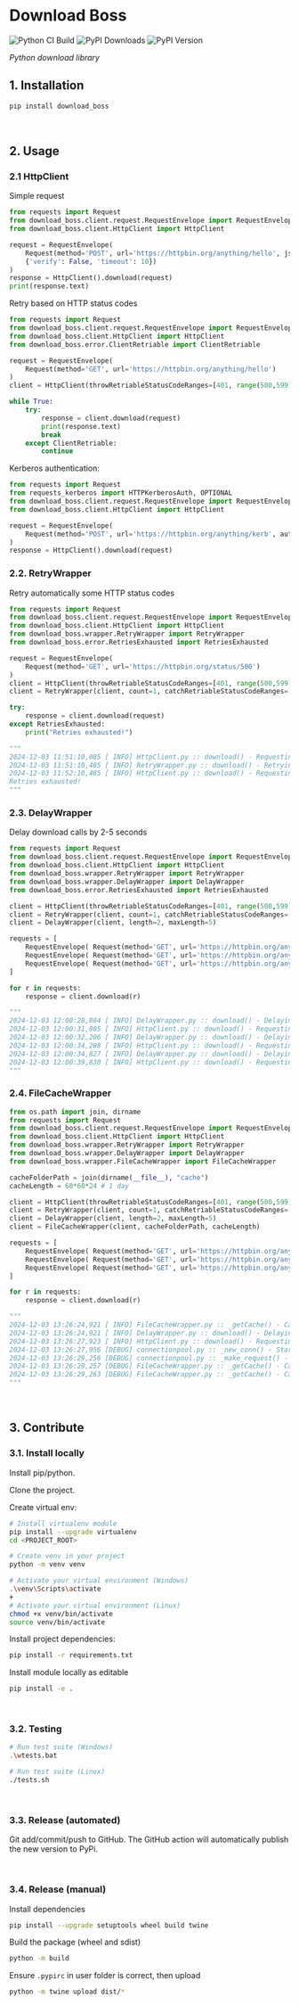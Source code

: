 # Download Boss
![Python CI Build](https://github.com/kristof9851/download_boss/actions/workflows/python-ci.yml/badge.svg)
![PyPI Downloads](https://img.shields.io/pypi/dm/download_boss?label=PyPI%20Downloads&color=rgb(50%2C%20165%2C%20233)
)
![PyPI Version](https://img.shields.io/pypi/v/download_boss)


*Python download library*

## 1. Installation

```bash
pip install download_boss
```

&nbsp;

## 2. Usage

### 2.1 HttpClient
Simple request
```python
from requests import Request
from download_boss.client.request.RequestEnvelope import RequestEnvelope
from download_boss.client.HttpClient import HttpClient

request = RequestEnvelope(
    Request(method='POST', url='https://httpbin.org/anything/hello', json={"hello": "world"},
    {'verify': False, 'timeout': 10})
)
response = HttpClient().download(request)
print(response.text)

```

Retry based on HTTP status codes
```python
from requests import Request
from download_boss.client.request.RequestEnvelope import RequestEnvelope
from download_boss.client.HttpClient import HttpClient
from download_boss.error.ClientRetriable import ClientRetriable

request = RequestEnvelope(
    Request(method='GET', url='https://httpbin.org/anything/hello')
)
client = HttpClient(throwRetriableStatusCodeRanges=[401, range(500,599)])

while True:
    try:
        response = client.download(request)
        print(response.text)
        break
    except ClientRetriable:
        continue

```

Kerberos authentication:
```python
from requests import Request
from requests_kerberos import HTTPKerberosAuth, OPTIONAL
from download_boss.client.request.RequestEnvelope import RequestEnvelope
from download_boss.client.HttpClient import HttpClient

request = RequestEnvelope(
    Request(method='POST', url='https://httpbin.org/anything/kerb', auth=HTTPKerberosAuth(mutual_authentication=OPTIONAL))
)
response = HttpClient().download(request)
```

### 2.2. RetryWrapper

Retry automatically some HTTP status codes
```python
from requests import Request
from download_boss.client.request.RequestEnvelope import RequestEnvelope
from download_boss.client.HttpClient import HttpClient
from download_boss.wrapper.RetryWrapper import RetryWrapper
from download_boss.error.RetriesExhausted import RetriesExhausted

request = RequestEnvelope(
    Request(method='GET', url='https://httpbin.org/status/500')
)
client = HttpClient(throwRetriableStatusCodeRanges=[401, range(500,599)])
client = RetryWrapper(client, count=1, catchRetriableStatusCodeRanges=[range(500,599)])

try:
    response = client.download(request)
except RetriesExhausted:
    print("Retries exhausted!")

"""
2024-12-03 11:51:10,085 [ INFO] HttpClient.py :: download() - Requesting: GET https://httpbin.org/status/500
2024-12-03 11:51:10,485 [ INFO] RetryWrapper.py :: download() - Retrying... GET https://httpbin.org/status/500
2024-12-03 11:52:10,485 [ INFO] HttpClient.py :: download() - Requesting: GET https://httpbin.org/status/500
Retries exhausted!
"""
```

### 2.3. DelayWrapper

Delay download calls by 2-5 seconds

```python
from requests import Request
from download_boss.client.request.RequestEnvelope import RequestEnvelope
from download_boss.client.HttpClient import HttpClient
from download_boss.wrapper.RetryWrapper import RetryWrapper
from download_boss.wrapper.DelayWrapper import DelayWrapper
from download_boss.error.RetriesExhausted import RetriesExhausted

client = HttpClient(throwRetriableStatusCodeRanges=[401, range(500,599)])
client = RetryWrapper(client, count=1, catchRetriableStatusCodeRanges=[range(500,599)]) 
client = DelayWrapper(client, length=2, maxLength=5) 

requests = [
    RequestEnvelope( Request(method='GET', url='https://httpbin.org/anything/one') ),
    RequestEnvelope( Request(method='GET', url='https://httpbin.org/anything/two') ),
    RequestEnvelope( Request(method='GET', url='https://httpbin.org/anything/three') )
]

for r in requests:
    response = client.download(r)

"""
2024-12-03 12:00:28,804 [ INFO] DelayWrapper.py :: download() - Delaying by 3s ... GET https://httpbin.org/anything/one
2024-12-03 12:00:31,805 [ INFO] HttpClient.py :: download() - Requesting: GET https://httpbin.org/anything/one
2024-12-03 12:00:32,206 [ INFO] DelayWrapper.py :: download() - Delaying by 2s ... GET https://httpbin.org/anything/two
2024-12-03 12:00:34,208 [ INFO] HttpClient.py :: download() - Requesting: GET https://httpbin.org/anything/two
2024-12-03 12:00:34,827 [ INFO] DelayWrapper.py :: download() - Delaying by 5s ... GET https://httpbin.org/anything/three
2024-12-03 12:00:39,830 [ INFO] HttpClient.py :: download() - Requesting: GET https://httpbin.org/anything/three
"""

```

### 2.4. FileCacheWrapper
```python
from os.path import join, dirname
from requests import Request
from download_boss.client.request.RequestEnvelope import RequestEnvelope
from download_boss.client.HttpClient import HttpClient
from download_boss.wrapper.RetryWrapper import RetryWrapper
from download_boss.wrapper.DelayWrapper import DelayWrapper
from download_boss.wrapper.FileCacheWrapper import FileCacheWrapper

cacheFolderPath = join(dirname(__file__), "cache")
cacheLength = 60*60*24 # 1 day

client = HttpClient(throwRetriableStatusCodeRanges=[401, range(500,599)]) 
client = RetryWrapper(client, count=1, catchRetriableStatusCodeRanges=[range(500,599)]) 
client = DelayWrapper(client, length=2, maxLength=5)
client = FileCacheWrapper(client, cacheFolderPath, cacheLength)

requests = [
    RequestEnvelope( Request(method='GET', url='https://httpbin.org/anything/one') ),
    RequestEnvelope( Request(method='GET', url='https://httpbin.org/anything/one') ),
    RequestEnvelope( Request(method='GET', url='https://httpbin.org/anything/one') )
]

for r in requests:
    response = client.download(r)

"""
2024-12-03 13:26:24,921 [ INFO] FileCacheWrapper.py :: _getCache() - Cache miss: GET https://httpbin.org/anything/one
2024-12-03 13:26:24,921 [ INFO] DelayWrapper.py :: download() - Delaying by 3s ... GET https://httpbin.org/anything/one
2024-12-03 13:26:27,923 [ INFO] HttpClient.py :: download() - Requesting: GET https://httpbin.org/anything/one
2024-12-03 13:26:27,956 [DEBUG] connectionpool.py :: _new_conn() - Starting new HTTPS connection (1): httpbin.org:443
2024-12-03 13:26:29,256 [DEBUG] connectionpool.py :: _make_request() - https://httpbin.org:443 "GET /anything/one HTTP/11" 200 370
2024-12-03 13:26:29,257 [DEBUG] FileCacheWrapper.py :: _getCache() - Cache found: GET https://httpbin.org/anything/one
2024-12-03 13:26:29,263 [DEBUG] FileCacheWrapper.py :: _getCache() - Cache found: GET https://httpbin.org/anything/one
"""
```

&nbsp;

## 3. Contribute

### 3.1. Install locally

Install pip/python.

Clone the project.

Create virtual env:
```bash
# Install virtualenv module
pip install --upgrade virtualenv
cd <PROJECT_ROOT>

# Create venv in your project
python -m venv venv

# Activate your virtual environment (Windows)
.\venv\Scripts\activate
+
# Activate your virtual environment (Linux)
chmod +x venv/bin/activate
source venv/bin/activate
```

Install project dependencies:
```bash
pip install -r requirements.txt
```

Install module locally as editable
```bash
pip install -e .
```

&nbsp;

### 3.2. Testing

```bash
# Run test suite (Windows)
.\wtests.bat

# Run test suite (Linux)
./tests.sh
```

&nbsp;

### 3.3. Release (automated)

Git add/commit/push to GitHub. The GitHub action will automatically publish the new version to PyPi.

&nbsp;

### 3.4. Release (manual)

Install dependencies

```bash
pip install --upgrade setuptools wheel build twine
```

Build the package (wheel and sdist)
```bash
python -m build 
```

Ensure `.pypirc` in user folder is correct, then upload
```bash
python -m twine upload dist/*
```

